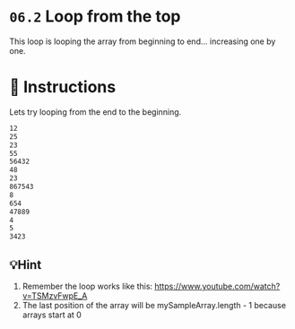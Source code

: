 # `06.2` Loop from the top

This loop is looping the array from beginning to end... increasing one by one.

# 📝 Instructions

Lets try looping from the end to the beginning.

```bash
12
25
23
55
56432
48
23
867543
8
654
47889
4
5
3423
```

## 💡Hint

1. Remember the loop works like this: https://www.youtube.com/watch?v=TSMzvFwpE_A
2. The last position of the array will be mySampleArray.length - 1 because arrays start at 0